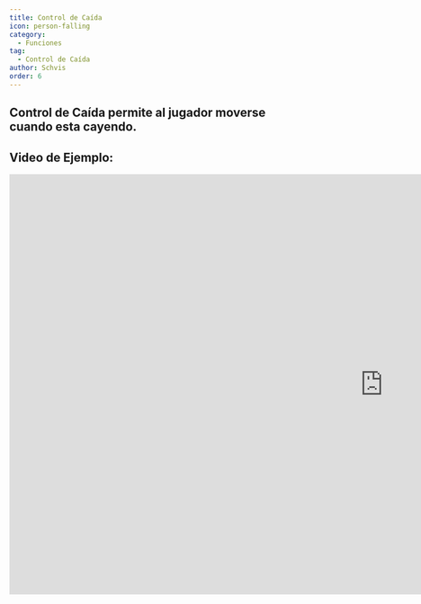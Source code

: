 ```yaml
---
title: Control de Caída
icon: person-falling
category:
  - Funciones
tag:
  - Control de Caída
author: Schvis
order: 6
---
```


## Control de Caída permite al jugador moverse cuando esta cayendo.

## Video de Ejemplo:

<div class="iframe-container"><iframe width="1328" height="747" src="https://www.youtube.com/embed/BHiabtwSSNc?list=PL5eI1Tb64p56g27qfYk7VuFTz4FK6YrKa" title="Korepi - Fall Control" frameborder="0" allow="accelerometer; autoplay; clipboard-write; encrypted-media; gyroscope; picture-in-picture; web-share" referrerpolicy="strict-origin-when-cross-origin" allowfullscreen></iframe></div>
